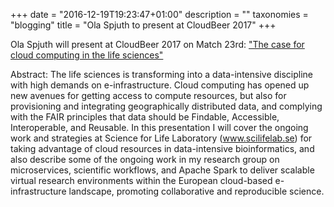 +++
date = "2016-12-19T19:23:47+01:00"
description = ""
taxonomies = "blogging"
title = "Ola Spjuth to present at CloudBeer 2017"
+++

Ola Spjuth will present at CloudBeer 2017 on Match 23rd: ["The case for cloud computing in the life sciences"](http://cloudbeerstockholm-march17.confetti.events/)

Abstract:
The life sciences is transforming into a data-intensive discipline with high demands on e-infrastructure. Cloud computing has opened up new avenues for getting access to compute resources, but also for provisioning and integrating geographically distributed data, and complying with the FAIR principles that data should be Findable, Accessible, Interoperable, and Reusable. In this presentation I will cover the ongoing work and strategies at Science for Life Laboratory (www.scilifelab.se) for taking advantage of cloud resources in data-intensive bioinformatics, and also describe some of the ongoing work in my research group on microservices, scientific workflows, and Apache Spark to deliver scalable virtual research environments within the European cloud-based e-infrastructure landscape, promoting collaborative and reproducible science.




